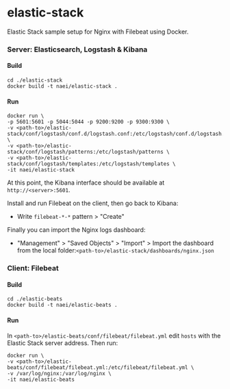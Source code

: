 # elastic-stack

Elastic Stack sample setup for Nginx with Filebeat using Docker.

### Server:  Elasticsearch, Logstash & Kibana

#### Build
```
cd ./elastic-stack
docker build -t naei/elastic-stack .
```

#### Run
```
docker run \
-p 5601:5601 -p 5044:5044 -p 9200:9200 -p 9300:9300 \
-v <path-to>/elastic-stack/conf/logstash/conf.d/logstash.conf:/etc/logstash/conf.d/logstash.conf \
-v <path-to>/elastic-stack/conf/logstash/patterns:/etc/logstash/patterns \
-v <path-to>/elastic-stack/conf/logstash/templates:/etc/logstash/templates \
-it naei/elastic-stack
```

At this point, the Kibana interface should be available at `http://<server>:5601`.

Install and run Filebeat on the client, then go back to Kibana:
- Write `filebeat-*-*` pattern > "Create"

Finally you can import the Nginx logs dashboard: 
- "Management" > "Saved Objects" > "Import" > Import the dashboard from the local folder:`<path-to>/elastic-stack/dashboards/nginx.json`


### Client: Filebeat

#### Build
```
cd ./elastic-beats
docker build -t naei/elastic-beats .
```

#### Run
In `<path-to>/elastic-beats/conf/filebeat/filebeat.yml` edit `hosts` with the Elastic Stack server address.
Then run:  
```
docker run \
-v <path-to>/elastic-beats/conf/filebeat/filebeat.yml:/etc/filebeat/filebeat.yml \
-v /var/log/nginx:/var/log/nginx \
-it naei/elastic-beats
```
